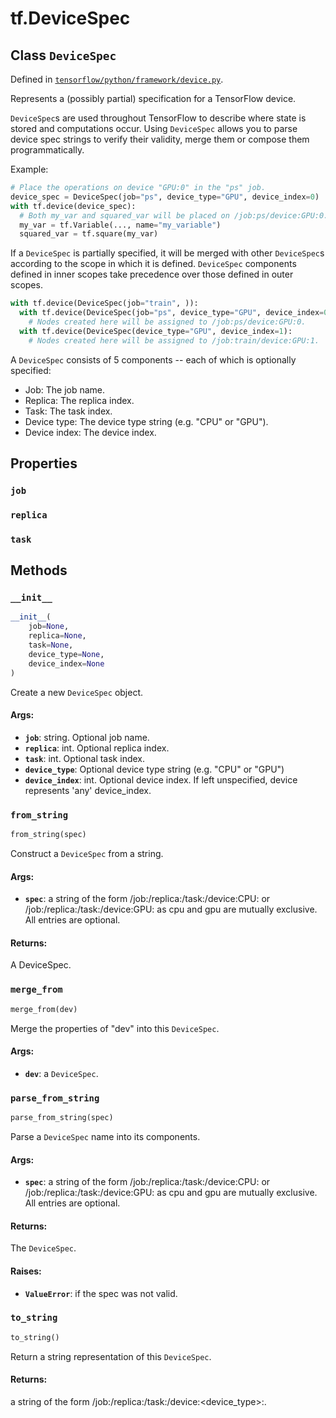 <div itemscope itemtype="http://developers.google.com/ReferenceObject">
<meta itemprop="name" content="tf.DeviceSpec" />
<meta itemprop="property" content="job"/>
<meta itemprop="property" content="replica"/>
<meta itemprop="property" content="task"/>
<meta itemprop="property" content="__init__"/>
<meta itemprop="property" content="from_string"/>
<meta itemprop="property" content="merge_from"/>
<meta itemprop="property" content="parse_from_string"/>
<meta itemprop="property" content="to_string"/>
</div>

# tf.DeviceSpec

## Class `DeviceSpec`





Defined in [`tensorflow/python/framework/device.py`](https://www.tensorflow.org/code/tensorflow/python/framework/device.py).

Represents a (possibly partial) specification for a TensorFlow device.

`DeviceSpec`s are used throughout TensorFlow to describe where state is stored
and computations occur. Using `DeviceSpec` allows you to parse device spec
strings to verify their validity, merge them or compose them programmatically.

Example:

```python
# Place the operations on device "GPU:0" in the "ps" job.
device_spec = DeviceSpec(job="ps", device_type="GPU", device_index=0)
with tf.device(device_spec):
  # Both my_var and squared_var will be placed on /job:ps/device:GPU:0.
  my_var = tf.Variable(..., name="my_variable")
  squared_var = tf.square(my_var)
```

If a `DeviceSpec` is partially specified, it will be merged with other
`DeviceSpec`s according to the scope in which it is defined. `DeviceSpec`
components defined in inner scopes take precedence over those defined in
outer scopes.

```python
with tf.device(DeviceSpec(job="train", )):
  with tf.device(DeviceSpec(job="ps", device_type="GPU", device_index=0):
    # Nodes created here will be assigned to /job:ps/device:GPU:0.
  with tf.device(DeviceSpec(device_type="GPU", device_index=1):
    # Nodes created here will be assigned to /job:train/device:GPU:1.
```

A `DeviceSpec` consists of 5 components -- each of
which is optionally specified:

* Job: The job name.
* Replica: The replica index.
* Task: The task index.
* Device type: The device type string (e.g. "CPU" or "GPU").
* Device index: The device index.

## Properties

<h3 id="job"><code>job</code></h3>



<h3 id="replica"><code>replica</code></h3>



<h3 id="task"><code>task</code></h3>





## Methods

<h3 id="__init__"><code>__init__</code></h3>

``` python
__init__(
    job=None,
    replica=None,
    task=None,
    device_type=None,
    device_index=None
)
```

Create a new `DeviceSpec` object.

#### Args:

* <b>`job`</b>: string.  Optional job name.
* <b>`replica`</b>: int.  Optional replica index.
* <b>`task`</b>: int.  Optional task index.
* <b>`device_type`</b>: Optional device type string (e.g. "CPU" or "GPU")
* <b>`device_index`</b>: int.  Optional device index.  If left
    unspecified, device represents 'any' device_index.

<h3 id="from_string"><code>from_string</code></h3>

``` python
from_string(spec)
```

Construct a `DeviceSpec` from a string.

#### Args:

* <b>`spec`</b>: a string of the form
   /job:<name>/replica:<id>/task:<id>/device:CPU:<id>
  or
   /job:<name>/replica:<id>/task:<id>/device:GPU:<id>
  as cpu and gpu are mutually exclusive.
  All entries are optional.


#### Returns:

  A DeviceSpec.

<h3 id="merge_from"><code>merge_from</code></h3>

``` python
merge_from(dev)
```

Merge the properties of "dev" into this `DeviceSpec`.

#### Args:

* <b>`dev`</b>: a `DeviceSpec`.

<h3 id="parse_from_string"><code>parse_from_string</code></h3>

``` python
parse_from_string(spec)
```

Parse a `DeviceSpec` name into its components.

#### Args:

* <b>`spec`</b>: a string of the form
   /job:<name>/replica:<id>/task:<id>/device:CPU:<id>
  or
   /job:<name>/replica:<id>/task:<id>/device:GPU:<id>
  as cpu and gpu are mutually exclusive.
  All entries are optional.


#### Returns:

  The `DeviceSpec`.


#### Raises:

* <b>`ValueError`</b>: if the spec was not valid.

<h3 id="to_string"><code>to_string</code></h3>

``` python
to_string()
```

Return a string representation of this `DeviceSpec`.

#### Returns:

  a string of the form
  /job:<name>/replica:<id>/task:<id>/device:<device_type>:<id>.



